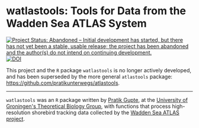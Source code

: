 # watlastools: Tools for Data from the Wadden Sea ATLAS System

<!-- badges: start -->
  [![Project Status: Abandoned – Initial development has started, but there has not yet been a stable, usable release; the project has been abandoned and the author(s) do not intend on continuing development.](https://www.repostatus.org/badges/latest/abandoned.svg)](https://www.repostatus.org/#abandoned)
  [![DOI](https://zenodo.org/badge/DOI/10.5281/zenodo.3905325.svg)](https://doi.org/10.5281/zenodo.3905325)
<!-- badges: end -->

This project and the `R` package `watlastools` is no longer actively developed, and has been superseded by the more general `atlastools` package: https://github.com/pratikunterwegs/atlastools.

---

`watlastools` was an `R` package written by [Pratik Gupte](https://www.rug.nl/staff/p.r.gupte), at the [University of Groningen's Theoretical Biology Group](https://www.rug.nl/research/gelifes/tres/), with functions that process high-resolution shorebird tracking data collected by the [Wadden Sea ATLAS project](https://www.nioz.nl/en/about/cos/coastal-movement-ecology/shorebird-tracking/watlas-tracking-regional-movements).
